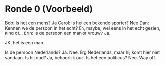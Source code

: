 # Ronde 0 (Voorbeeld)

Bob: Is het een mens? Ja
Carol: Is het een bekende sporter? Nee
Dan: Kennen we de persoon in het echt? Eh, maybe, wel eens in het echt gezien, kind of...
Erin: Is de persoon een man of vrouw? Ja.

JK, het is een man.

Is de persoon Nederlands? Ja. Nee. Erg Nederlands, maar hij komt hier niet vandaan.
Is hij oud? Ja, behoorlijk oud.
Is het een politicus? Nee. Way off.
